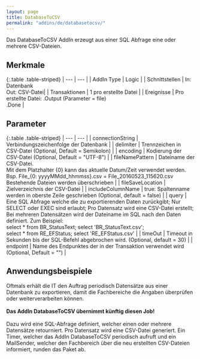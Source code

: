 ```yaml
---
layout: page
title: DatabaseToCSV
permalink: "addins/de/databasetocsv/"
---
```


Das DatabaseToCSV AddIn erzeugt aus einer SQL Abfrage eine oder mehrere CSV-Dateien.

## Merkmale

{:.table .table-striped}
| --- | --- |
| AddIn Type | Logic |
| Schnittstellen | In: Datenbank<br /> Out: CSV-Datei|
| Transaktionen | 1 pro erstellte Datei |
| Ereignisse | Pro erstellte Datei: <Instanz>.Output (Parameter = file) <br /><Instanz>.Done |


## Parameter

{:.table .table-striped}
| --- | --- |
| connectionString | Verbindungszeichenfolge der Datenbank | 
| delimiter | Trennzeichen in CSV-Datei (Optional, Default = Semikolon) | 
| encoding | Kodierung der CSV-Datei (Optional, Default = "UTF-8") | 
| fileNamePattern | Dateiname der CSV-Datei.<br/> Mit dem Platzhalter {0} kann das aktuelle Datum/Zeit verwendet werden. Bsp. File_{0: yyyyMMdd_hhmmss}.csv = File_20160523_115620.csv<br/>Bestehende Dateien werden überschrieben | 
| fileSaveLocation | Zielverzeichnis der CSV-Datei | 
| includeColumnName | true: Spaltenname werden in oberste Zeile geschrieben (Optional, default = false) | 
| query | Eine SQL Abfrage welche die zu exportierenden Daten zurückgibt; Nur SELECT oder EXEC sind erlaubt; Pro Datensatz wird eine CSV-Datei erstellt; Bei mehreren Datensätzen wird der Dateiname im SQL nach den Daten definiert. Zum Beispiel:<br/> select * from BR_StatusText; select 'BR_StatusText.csv'; <br/> select * from RE_EFStatus; select 'RE_EFStatus.csv' | 
| timeOut | Timeout in Sekunden bis der SQL-Befehl abgebrochen wird. (Optional, default = 30) | 
| endpoint | Name des Endpunktes der in der Transaktion verwendet wird (Optional, Default = "") |
 
 
## Anwendungsbeispiele 

Oftmals erhält die IT den Auftrag periodisch Datensätze aus einer Datenbank zu exportieren, damit die Fachbereiche die Angaben überprüfen oder weiterverarbeiten können.<br />
<br />
__Das AddIn DatabaseToCSV übernimmt künftig diesen Job!__<br />
<br />
Dazu wird eine SQL-Abfrage definiert, welcher einen oder mehrere Datensätze retourniert. Pro Datensatz wird eine CSV-Datei generiert.
Ein Timer, welcher das AddIn DatabaseToCSV periodisch aufruft und ein MailSender, welcher den Fachbereich über die neu erstellten CSV-Dateien informiert, runden das Paket ab.

